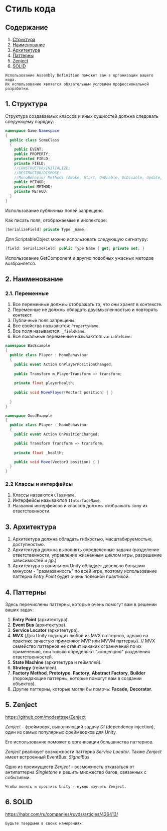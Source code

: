 # Стиль кода
## Содержание
1. [Структура](#1-структура)
2. [Наименование](#2-наименование)
3. [Архитектура](#3-архитектура)
4. [Паттерны](#4-паттерны)
5. [Zenject](#5-zenject)
6. [SOLID](#6-solid)

```
Использование Assembly Definition поможет вам в организации вашего кода.
Их использование является обязательным условием профессиональной разработки.
```

## 1. Структура
Структура создаваемых классов и иных сущностей должна следовать следующему порядку:
```csharp
namespace Game.Namespace
{
  public class SomeClass
  {
    public EVENT;
    public PROPERTY;
    protected FIELD;
    private FIELD;
    //CONSTRUCTOR/INITIALIZE;
    //DESTRUCTOR/DISPOSE;
    //MonoBehavior Methods (Awake, Start, OnEnable, OnDisable, Update, FixedUpdate, etc.)
    public METHOD;
    protected METHOD;
    private METHOD;
  }
}
```
Использование публичных полей запрещено.

Как писать поля, отображаемые в инспекторе:
```csharp
[SerializeField] private Type _name;
```
Для ScriptableObject можно использовать следующую сигнатуру:
```csharp
[field: SerializeField] public Type Name { get; private set; }
```
Использование GetComponent и других подобных ужасных методов возбраняется.

## 2. Наименование
### 2.1. Переменные
1. Все переменные должны отображать то, что они хранят в контексте.
2. Переменные не должны обладать двусмысленностью и повторять контекст.
3. Публичные поля запрещены.
4. Все свойства называются: `PropertyName`.
5. Все поля называются: `_fieldName`.
6. Все локальные переменные называются: `variableName`.
```csharp
namespace BadExample
{
  public class Player : MonoBehaviour
  {
    public event Action OnPlayerPositionChanged;
    
    public Transform m_PlayerTransform => transform;
  
    private float playerHealth;
    
    public void MovePlayer(Vector3 position) { }
    
  }
}

namespace GoodExample
{
  public class Player : MonoBehaviour
  {
    public event Action OnPositionChanged;    

    public Transform Transform => transform;
    
    private float _health;

    public void Move(Vector3 position) { }
  }
}
```

### 2.2 Классы и интерфейсы
1. Классы назваются `ClassName`.
2. Интерфейсы называются `IInterfaceName`.
3. Названия интерфейсов и классов должны отображать зону их ответственности.

## 3. Архитектура
1. Архитектура должна обладать гибкостью, масштабируемостью, доступностью.
2. Архитектура должна выполнять определенные задачи (разделение ответственности, управление жизненным циклом игры, разрешение зависимостей и др.)
3. Архитектура в ванильном Unity обладает довольно большим минусом - "размазанность" по всей игре, поэтому использование паттерна *Entry Point* будет очень полезной практикой.

## 4. Паттерны
Здесь перечислены паттерны, которые очень помогут вам в решении ваших задач:
1. **Entry Point** (архитектура).
2. **Event Bus** (архитектура).
3. **Service Locator** (архитектура).
3. **MVX** (Для Unity подходит любой из MVX паттернов, однако на практике зачастую применяют MVP или MVVM паттерны).
// MVX семейство паттернов не ставит никаких ограничений по их применению, они только определяют "концепцию" разделения ответственностей.
4. **State Machine** (архитектура и геймплей).
5. **Strategy** (геймплей).
6. **Factory Method**, **Prototype**, **Factory**, **Abstract Factory**, **Builder** (порождающие паттерны, которые помогут вам в создании объектов).
7. Другие паттерны, которые могли бы помочь: **Facade**, **Decorator**.

## 5. Zenject
https://github.com/modesttree/Zenject

*Zenject* - фреймворк, выполняющий задачу *DI* (dependency injection), один из самых популярных фреймворков для Unity.

Его использование поможет в организации большинства паттернов.

*Zenject* реализует возможности паттерна *Service Locator*. Также *Zenject* имеет встроенный EventBus: *SignalBus*.

Одно из преимуществ *Zenject* - возможность отказаться от антипаттерна *Singletone* и решить множество багов, связанных с событиями.

```
Чтобы понять и простить Unity - нужно изучить Zenject.
```

## 6. SOLID
https://habr.com/ru/companies/ruvds/articles/426413/

```
Будьте твердыми в своих намерениях
```
